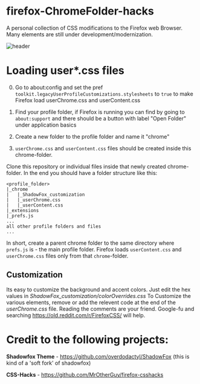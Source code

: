 # firefox-ChromeFolder-hacks
A personal collection of CSS modifications to the Firefox web Browser. Many elements are still under development/modernization.

![header](https://i.imgur.com/yU2lHO5.png)

# Loading user*.css files

0. Go to about:config and set the pref `toolkit.legacyUserProfileCustomizations.stylesheets` to `true` to make Firefox load userChrome.css and userContent.css

1. Find your profile folder, if Firefox is running you can find by going to `about:support` and there should be a button with label "Open Folder" under application basics
2. Create a new folder to the profile folder and name it "chrome"
3. `userChrome.css` and `userContent.css` files should be created inside this chrome-folder.

Clone this repository or individual files inside that newly created chrome-folder.
In the end you should have a folder structure like this:

```
<profile_folder>
|_chrome
|   |_ShadowFox_customization
|   |_userChrome.css
|   |_userContent.css
|_extensions
|_prefs.js
...
all other profile folders and files
...
```

In short, create a parent chrome folder to the same directory where `prefs.js` is - the main profile folder. Firefox loads `userContent.css` and `userChrome.css` files only from that `chrome`-folder.

## Customization

 Its easy to customize the background and accent colors. Just edit the hex values in *ShadowFox_customization/colorOverrides.css*
 To Customize the various elements, remove or add the relevent code at the end of the *userChrome.css* file. Reading the comments are  your friend. Google-fu and searching https://old.reddit.com/r/FirefoxCSS/ will help.
 
# Credit to the following projects:

**Shadowfox Theme** - https://github.com/overdodactyl/ShadowFox (this is kind of a 'soft fork' of shadowfox)

**CSS-Hacks** - https://github.com/MrOtherGuy/firefox-csshacks
